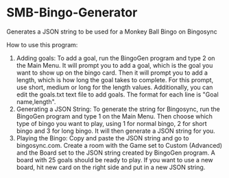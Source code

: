 # SMB-Bingo-Generator
Generates a JSON string to be used for a Monkey Ball Bingo on Bingosync

How to use this program:

1. Adding goals: To add a goal, run the BingoGen program and type 2 on the Main Menu. It will prompt you to add a goal, 
which is the goal you want to show up on the bingo card. Then it will prompt you to add a length, which is how long the
goal takes to complete. For this prompt, use short, medium or long for the length values. Additionally, you can edit the
goals.txt text file to add goals. The format for each line is "Goal name,length".
2. Generating a JSON String: To generate the string for Bingosync, run the BingoGen program and type 1 on the Main Menu.
Then choose which type of bingo you want to play, using 1 for normal bingo, 2 for short bingo and 3 for long bingo. It
will then generate a JSON string for you.
3. Playing the Bingo: Copy and paste the JSON string and go to bingosync.com. Create a room with the Game set to Custom 
(Advanced) and the Board set to the JSON string created by BingoGen program. A board with 25 goals should be ready to
play. If you want to use a new board, hit new card on the right side and put in a new JSON string.